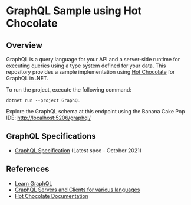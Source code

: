 # GraphQL Sample using Hot Chocolate

## Overview

GraphQL is a query language for your API and a server-side runtime for executing queries using a type system defined for your data. This repository provides a sample implementation using [Hot Chocolate](https://chillicream.com/docs/hotchocolate/v13) for GraphQL in .NET.

To run the project, execute the following command:
```
dotnet run --project GraphQL
```
Explore the GraphQL schema at this endpoint using the Banana Cake Pop IDE: [http://localhost:5206/graphql/](http://localhost:5206/graphql/)

## GraphQL Specifications
- [GraphQL Specification](http://spec.graphql.org/) (Latest spec - October 2021)

## References
- [Learn GraphQL](https://graphql.org/learn/)
- [GraphQL Servers and Clients for various languages](https://graphql.org/code)
- [Hot Chocolate Documentation](https://chillicream.com/docs/hotchocolate/v13)
